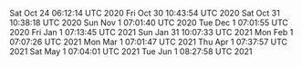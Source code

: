 Sat Oct 24 06:12:14 UTC 2020
Fri Oct 30 10:43:54 UTC 2020
Sat Oct 31 10:38:18 UTC 2020
Sun Nov  1 07:01:40 UTC 2020
Tue Dec  1 07:01:55 UTC 2020
Fri Jan  1 07:13:45 UTC 2021
Sun Jan 31 10:07:33 UTC 2021
Mon Feb  1 07:07:26 UTC 2021
Mon Mar  1 07:01:47 UTC 2021
Thu Apr  1 07:37:57 UTC 2021
Sat May  1 07:04:01 UTC 2021
Tue Jun  1 08:27:58 UTC 2021
